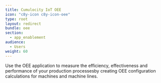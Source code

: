 ```yaml
---
title: Cumulocity IoT OEE
icon: "c8y-icon c8y-icon-oee"
type: root
layout: redirect
bundle: oee
section:
  - app_enablement
audience:
  - Users
weight: 60
---
```


Use the OEE application to measure the efficiency, effectiveness and performance of your production processesby creating OEE configuration calculations for machines and machine lines.
